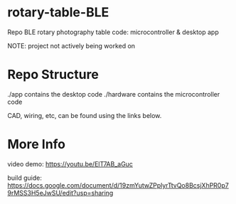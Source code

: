 # rotary-table-BLE
Repo BLE rotary photography table code: microcontroller &amp; desktop app

NOTE: project not actively being worked on

# Repo Structure
./app contains the desktop code
./hardware contains the microcontroller code

CAD, wiring, etc, can be found using the links below. 

# More Info
video demo: https://youtu.be/ElT7AB_aGuc

build guide: https://docs.google.com/document/d/19zmYutwZPplyrTtvQo8BcsjXhPR0p79rMSS3H5eJwSU/edit?usp=sharing
